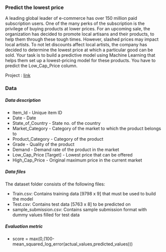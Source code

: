 ### Predict the lowest price

A leading global leader of e-commerce has over 150 million paid subscription users. One of the many perks of the subscription is the privilege of buying products 
at lower prices. For an upcoming sale, the organization has decided to promote local artisans and their products, to help them through these tough times. However, 
slashed prices may impact local artists.
To not let discounts affect local artists, the company has decided to determine the lowest price at which a particular good can be sold. Your task is to build a predictive
model using Machine Learning that helps them set up a lowest-pricing model for these products.
You have to predict the Low_Cap_Price column.

Project : [link](https://www.hackerearth.com/challenges/competitive/hackerearth-machine-learning-challenge-predict-the-lowest-price/)

### Data 
##### Data description

 * Item_Id	- Unique item ID
 * Date -	Date
 * State_of_Country	- State no. of the country
 * Market_Category	- Category of the market to which the product belongs to
 * Product_Category	- Category of the product
 * Grade -	Quality of the product
 * Demand -	Demand rate of the product in the market
 * Low_Cap_Price [Target]	- Lowest price that can be offered 
 * High_Cap_Price	- Original maximum price in the current market

##### Data files
The dataset folder consists of the following files:
 * Train.csv: Contains training data [9798 x 9] that must be used to build the model
 * Test.csv: Contains test data [5763 x 8] to be predicted on
 * sample_submission.csv: Contains sample submission format with dummy values filled for test data 
 
##### Evaluation metric
 * score = max(0,(100-mean_squared_log_error(actual_values,predicted_values))) 
